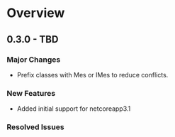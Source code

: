 # Overview

## 0.3.0 - TBD

### Major Changes
* Prefix classes with Mes or IMes to reduce conflicts.

### New Features
* Added initial support for netcoreapp3.1

### Resolved Issues

